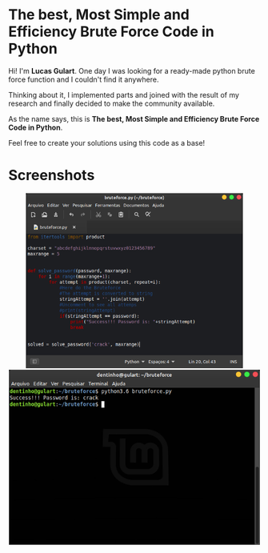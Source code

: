 # The best, Most Simple and Efficiency Brute Force Code in Python

Hi! I'm **Lucas Gulart**. 
One day I was looking for a ready-made python brute force function and I couldn't find it anywhere. 

Thinking about it, I implemented parts and joined with the result of my research and finally decided to make the community available.

As the name says, this is **The best, Most Simple and Efficiency Brute Force Code in Python**.

Feel free to create your solutions using this code as a base!


# Screenshots

<p align="center">
  <img src="screenshots/code-bruteforce.png" height="350" title="hover text">
  <img src="screenshots/terminal-bruteforce.png" height="350" title="hover text">
</p>
